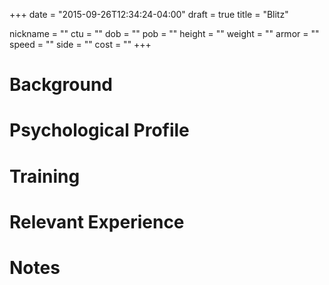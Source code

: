 +++
date = "2015-09-26T12:34:24-04:00"
draft = true
title = "Blitz"

nickname = ""
ctu = ""
dob = ""
pob = ""
height = ""
weight = ""
armor = ""
speed = ""
side = ""
cost = ""
+++

# Background

# Psychological Profile

# Training

# Relevant Experience

# Notes
